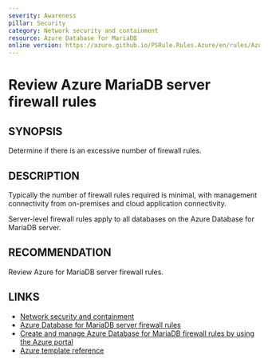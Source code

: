 ```yaml
---
severity: Awareness
pillar: Security
category: Network security and containment
resource: Azure Database for MariaDB
online version: https://azure.github.io/PSRule.Rules.Azure/en/rules/Azure.MariaDB.FirewallRuleCount/
---
```


# Review Azure MariaDB server firewall rules

## SYNOPSIS

Determine if there is an excessive number of firewall rules.

## DESCRIPTION

Typically the number of firewall rules required is minimal, with management connectivity from on-premises and cloud application connectivity.

Server-level firewall rules apply to all databases on the Azure Database for MariaDB server.

## RECOMMENDATION

Review Azure for MariaDB server firewall rules.

## LINKS

- [Network security and containment](https://learn.microsoft.com/azure/architecture/framework/security/design-network)
- [Azure Database for MariaDB server firewall rules](https://learn.microsoft.com/azure/mariadb/concepts-firewall-rules)
- [Create and manage Azure Database for MariaDB firewall rules by using the Azure portal](https://learn.microsoft.com/azure/mariadb/howto-manage-firewall-portal)
- [Azure template reference](https://learn.microsoft.com/azure/templates/microsoft.dbformariadb/servers/firewallrules)
